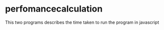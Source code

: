 # perfomancecalculation
This two programs describes the time taken to run the program in javascript
